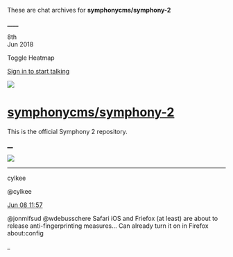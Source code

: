 These are chat archives for **symphonycms/symphony-2**

[__](/symphonycms/symphony-2/archives/2018/06/09)[__](/symphonycms/symphony-2/archives/2018/06/07)

8th  
Jun 2018

Toggle Heatmap

[Sign in to start talking](/login?action=login&button=archive-login)

![](https://avatars-02.gitter.im/group/iv/3/57542c45c43b8c601977197e?s=48)

#  [symphonycms/symphony-2](/symphonycms/symphony-2)

This is the official Symphony 2 repository.

[ __](/orgs/symphonycms/rooms "More symphonycms rooms")

![](https://avatars0.githubusercontent.com/u/11518707?v=4&s=30)

____

cylkee

@cylkee

[Jun 08
11:57](https://gitter.im/symphonycms/symphony-2?at=5b1a6f3b178709146f1efb14)

@jonmifsud @wdebusschere Safari iOS and Friefox (at least) are about to
release anti-fingerprinting measures... Can already turn it on in Firefox
about:config

_

